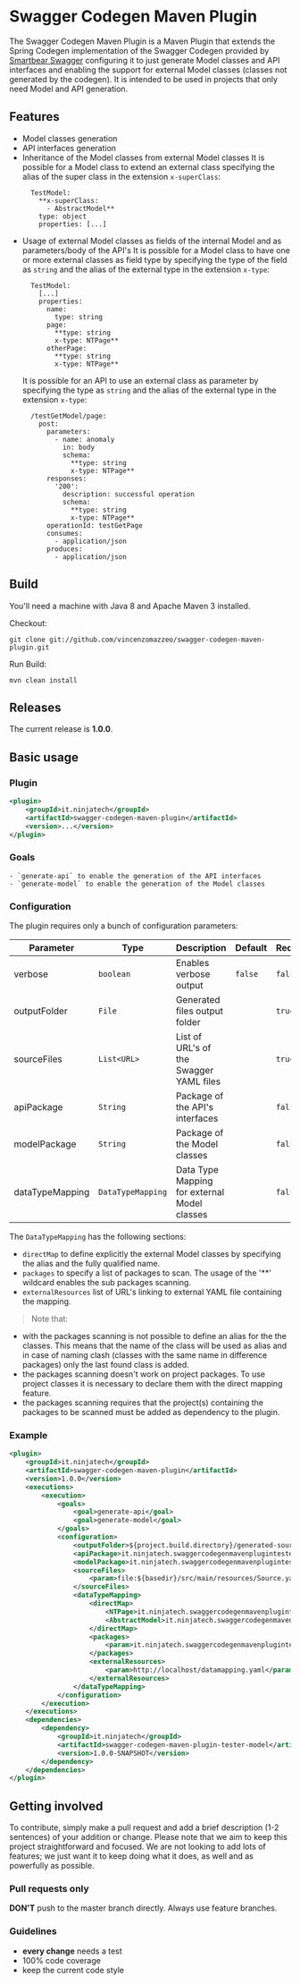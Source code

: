 # Swagger Codegen Maven Plugin

The Swagger Codegen Maven Plugin is a Maven Plugin that extends the Spring Codegen implementation of the Swagger Codegen provided by [Smartbear Swagger](https://swagger.io/) configuring it to just generate Model classes and API interfaces and enabling the support for external Model classes (classes not generated by the codegen).
It is intended to be used in projects that only need Model and API generation.

## Features

- Model classes generation
- API interfaces generation
- Inheritance of the Model classes from external Model classes
  It is possible for a Model class to extend an external class specifying the alias of the super class in the extension `x-superClass`:
  ```
    TestModel:
      **x-superClass:
        - AbstractModel**
      type: object
      properties: [...]
  ```
- Usage of external Model classes as fields of the internal Model and as parameters/body of the API's
  It is possible for a Model class to have one or more external classes as field type by specifying the type of the field as `string` and the alias of the external type in the extension `x-type`:
  ```
    TestModel:
      [...]
      properties:
        name:
          type: string
        page:
          **type: string
          x-type: NTPage**
        otherPage:
          **type: string
          x-type: NTPage**
  ```
  It is possible for an API to use an external class as parameter by specifying the type as `string` and the alias of the external type in the extension `x-type`:
  ```
    /testGetModel/page:
      post:
        parameters:
          - name: anomaly
            in: body
            schema:
              **type: string
              x-type: NTPage**
        responses:
          '200':
            description: successful operation
            schema:
              **type: string
              x-type: NTPage**
        operationId: testGetPage
        consumes:
          - application/json
        produces:
          - application/json
  ```

## Build

You'll need a machine with Java 8 and Apache Maven 3 installed.

Checkout:

    git clone git://github.com/vincenzomazzeo/swagger-codegen-maven-plugin.git

Run Build:

    mvn clean install


## Releases

The current release is **1.0.0**.

## Basic usage

### Plugin

```xml
<plugin>
    <groupId>it.ninjatech</groupId>
	<artifactId>swagger-codegen-maven-plugin</artifactId>
	<version>...</version>
</plugin>
```

### Goals

    - `generate-api` to enable the generation of the API interfaces
    - `generate-model` to enable the generation of the Model classes
  
### Configuration

The plugin requires only a bunch of configuration parameters:

| Parameter       | Type              | Description                                  | Default | Required |
|-----------------|-------------------|----------------------------------------------|---------|----------|
| verbose         | `boolean`         | Enables verbose output                       | `false` | `false`  |
| outputFolder    | `File`            | Generated files output folder                |         | `true`   |
| sourceFiles     | `List<URL>`       | List of URL's of the Swagger YAML files      |         | `true`   |
| apiPackage      | `String`          | Package of the API's interfaces              |         | `false`  |
| modelPackage    | `String`          | Package of the Model classes                 |         | `false`  |
| dataTypeMapping | `DataTypeMapping` | Data Type Mapping for external Model classes |         | `false`  |

The `DataTypeMapping` has the following sections:

- `directMap` to define explicitly the external Model classes by specifying the alias and the fully qualified name.
- `packages` to specify a list of packages to scan. The usage of the '**' wildcard enables the sub packages scanning.
- `externalResources` list of URL's linking to external YAML file containing the mapping.

> Note that:
- with the packages scanning is not possible to define an alias for the the classes. This means that the name of the class will be used as alias and in case of naming clash (classes with the same name in difference packages) only the last found class is added. 
- the packages scanning doesn't work on project packages. To use project classes it is necessary to declare them with the direct mapping feature.
- the packages scanning requires that the project(s) containing the packages to be scanned must be added as dependency to the plugin.


### Example

```xml
<plugin>
	<groupId>it.ninjatech</groupId>
	<artifactId>swagger-codegen-maven-plugin</artifactId>
	<version>1.0.0</version>
	<executions>
		<execution>
			<goals>
				<goal>generate-api</goal>
				<goal>generate-model</goal>
			</goals>
			<configuration>
				<outputFolder>${project.build.directory}/generated-sources</outputFolder>
				<apiPackage>it.ninjatech.swaggercodegenmavenplugintester.api</apiPackage>
				<modelPackage>it.ninjatech.swaggercodegenmavenplugintester.model</modelPackage>
				<sourceFiles>
					<param>file:${basedir}/src/main/resources/Source.yaml</param>
				</sourceFiles>
				<dataTypeMapping>
					<directMap>
						<NTPage>it.ninjatech.swaggercodegenmavenplugintester.model.Page</NTPage>
						<AbstractModel>it.ninjatech.swaggercodegenmavenplugintester.model.AbstractModel</AbstractModel>
					</directMap>
					<packages>
						<param>it.ninjatech.swaggercodegenmavenplugintestermodel.**</param>
					</packages>
					<externalResources>
						<param>http://localhost/datamapping.yaml</param>
					</externalResources>
				</dataTypeMapping>
			</configuration>
		</execution>
	</executions>
	<dependencies>
		<dependency>
			<groupId>it.ninjatech</groupId>
			<artifactId>swagger-codegen-maven-plugin-tester-model</artifactId>
			<version>1.0.0-SNAPSHOT</version>
		</dependency>
	</dependencies>
</plugin>
```

## Getting involved

To contribute, simply make a pull request and add a brief description (1-2 sentences) of your addition or change. Please note that we aim to keep this project straightforward and focused. We are not looking to add lots of features; we just want it to keep doing what it does, as well and as powerfully as possible.

### Pull requests only

**DON'T** push to the master branch directly. Always use feature branches.

### Guidelines

- **every change** needs a test
- 100% code coverage
- keep the current code style
